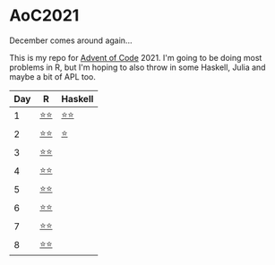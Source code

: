 
# AoC2021

December comes around again...

This is my repo for [Advent of Code](https://adventofcode.com/) 2021.
I'm going to be doing most problems in R, but I'm hoping to also throw in some Haskell, Julia and maybe a bit of APL too.


| Day | R                 | Haskell                 |
|-----|-------------------|-------------------------|
|   1 | [⭐⭐](./R/day_1.R) | [⭐⭐](./haskell/day1.hs) |
|   2 | [⭐⭐](./R/day_2.R) |  [⭐](./haskell/day2.hs) |
|   3 | [⭐⭐](./R/day_3.R) |                         |
|   4 | [⭐⭐](./R/day_4.R) |                         |
|   5 | [⭐⭐](./R/day_5.R) |                         |
|   6 | [⭐⭐](./R/day_6.R) |                         |
|   7 | [⭐⭐](./R/day_7.R) |                         |
|   8 | [⭐⭐](./R/day_8.R) |                         |
